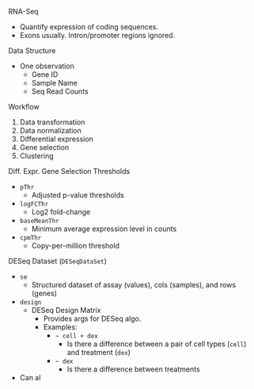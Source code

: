 RNA-Seq
* Quantify expression of coding sequences.
* Exons usually. Intron/promoter regions ignored.

Data Structure
* One observation
	* Gene ID
	* Sample Name
	* Seq Read Counts 

Workflow
1. Data transformation
2. Data normalization
3. Differential expression
4. Gene selection
5. Clustering

Diff. Expr. Gene Selection Thresholds
* `pThr`
	* Adjusted p-value thresholds
* `logFCThr`
	* Log2 fold-change
* `baseMeanThr` 
	* Minimum average expression level in counts
* `cpmThr`
	* Copy-per-million threshold

DESeq Dataset (`DESeqDataSet`)
* `se`
	* Structured dataset of assay (values), cols (samples), and rows (genes)
* `design`
	* DESeq Design Matrix
		* Provides args for DESeq algo.
		* Examples:
			* `~ cell + dex`
				* Is there a difference between a pair of cell types (`cell`) and treatment (`dex`)
			* `~ dex`
				* Is there a difference between treatments
* Can al
